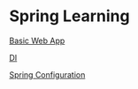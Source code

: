 
# Spring Learning

[Basic Web App](https://github.com/pbhupen01/spring-learning/blob/master/basicwebapp/README.md)

[DI](https://github.com/pbhupen01/spring-learning/blob/master/di/README.md)

[Spring Configuration](https://github.com/pbhupen01/spring-learning/blob/master/springconfig/README.md)

